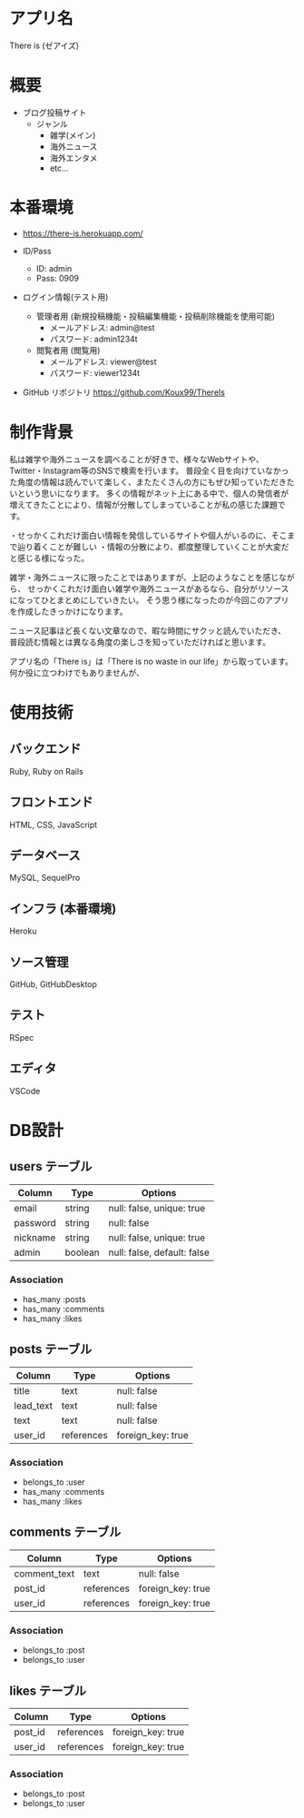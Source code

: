 # アプリ名
There is (ゼアイズ)

# 概要
 - ブログ投稿サイト
    - ジャンル
      - 雑学(メイン)
      - 海外ニュース
      - 海外エンタメ
      - etc...


# 本番環境
- https://there-is.herokuapp.com/

- ID/Pass
   - ID: admin
   - Pass: 0909

- ログイン情報(テスト用)
   - 管理者用 (新規投稿機能・投稿編集機能・投稿削除機能を使用可能)
     - メールアドレス: admin@test
     - パスワード: admin1234t
   - 閲覧者用 (閲覧用)
     - メールアドレス: viewer@test
     - パスワード:    viewer1234t

- GitHub リポジトリ
  https://github.com/Koux99/ThereIs
  

# 制作背景
私は雑学や海外ニュースを調べることが好きで、様々なWebサイトや、Twitter・Instagram等のSNSで検索を行います。
普段全く目を向けていなかった角度の情報は読んでいて楽しく、またたくさんの方にもぜひ知っていただきたいという思いになります。
多くの情報がネット上にある中で、個人の発信者が増えてきたことにより、情報が分散してしまっていることが私の感じた課題です。

・せっかくこれだけ面白い情報を発信しているサイトや個人がいるのに、そこまで辿り着くことが難しい
・情報の分散により、都度整理していくことが大変だと感じる様になった。

雑学・海外ニュースに限ったことではありますが、上記のようなことを感じながら、
せっかくこれだけ面白い雑学や海外ニュースがあるなら、自分がリソースになってひとまとめにしていきたい。
そう思う様になったのが今回このアプリを作成したきっかけになります。

ニュース記事ほど長くない文章なので、暇な時間にサクッと読んでいただき、
普段読む情報とは異なる角度の楽しさを知っていただければと思います。

アプリ名の「There is」は「There is no waste in our life」から取っています。
何か役に立つわけでもありませんが、

# 使用技術
## バックエンド
Ruby, Ruby on Rails

## フロントエンド
HTML, CSS, JavaScript

## データベース
MySQL, SequelPro

## インフラ (本番環境)
Heroku

## ソース管理
GitHub, GitHubDesktop

## テスト
RSpec

## エディタ
VSCode


# DB設計

## users テーブル

| Column             | Type    | Options                     |
| ------------------ | ------  | --------------------------- |
| email              | string  | null: false, unique: true   |
| password           | string  | null: false                 |
| nickname           | string  | null: false, unique: true   |
| admin              | boolean | null: false, default: false |

### Association
- has_many :posts
- has_many :comments
- has_many :likes


## posts テーブル

| Column         | Type       | Options             |
| -------------- | ---------- | ------------------- |
| title          | text       | null: false         |
| lead_text      | text       | null: false         |
| text           | text       | null: false         |
| user_id        | references | foreign_key: true   |


### Association
- belongs_to :user
- has_many   :comments
- has_many   :likes


## comments テーブル

| Column        | Type       | Options           |
| ------------- | ---------- | ----------------- |
| comment_text  | text       | null: false       |
| post_id       | references | foreign_key: true |
| user_id       | references | foreign_key: true |

### Association
- belongs_to :post
- belongs_to :user


## likes テーブル

| Column         | Type       | Options           |
| -------------- | ---------- | ----------------- |
| post_id        | references | foreign_key: true |
| user_id        | references | foreign_key: true |

### Association
- belongs_to :post
- belongs_to :user
